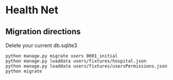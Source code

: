 # Health Net

## Migration directions
Delete your current db.sqlite3
```
python manage.py migrate users 0001_initial
python manage.py loaddata users/fixtures/hospital.json
python manage.py loaddata users/fixtures/usersPermissions.json
python migrate
```
